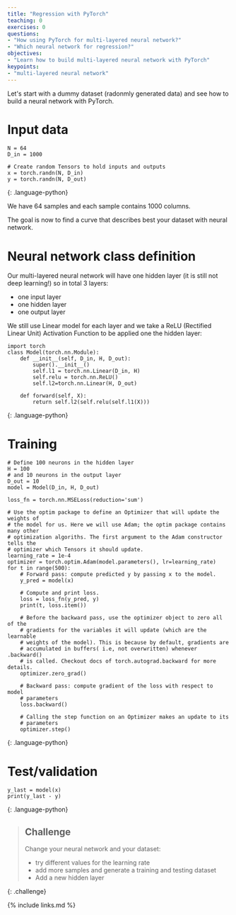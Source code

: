 ```yaml
---
title: "Regression with PyTorch"
teaching: 0
exercises: 0
questions:
- "How using PyTorch for multi-layered neural network?"
- "Which neural network for regression?"
objectives:
- "Learn how to build multi-layered neural network with PyTorch"
keypoints:
- "multi-layered neural network"
---
```


Let's start with a dummy dataset (radonmly generated data) and see how to build a neural network
with PyTorch.

# Input data

~~~
N = 64
D_in = 1000

# Create random Tensors to hold inputs and outputs
x = torch.randn(N, D_in)
y = torch.randn(N, D_out)
~~~
{: .language-python}

We have 64 samples and each sample contains 1000 columns.

The goal is now to find a curve that describes best your dataset with neural network.

# Neural network class definition

Our multi-layered neural network will have one hidden layer (it is still not deep learning!) so in total 3 layers:
- one input layer
- one hidden layer
- one output layer

We still use Linear model for each layer and we take a ReLU (Rectified Linear Unit) Activation Function
to be applied one the hidden layer:

~~~
import torch
class Model(torch.nn.Module):
    def __init__(self, D_in, H, D_out):
        super().__init__()
        self.l1 = torch.nn.Linear(D_in, H)
        self.relu = torch.nn.ReLU()
        self.l2=torch.nn.Linear(H, D_out)

    def forward(self, X):
        return self.l2(self.relu(self.l1(X)))
~~~
{: .language-python}


# Training

~~~
# Define 100 neurons in the hidden layer
H = 100
# and 10 neurons in the output layer
D_out = 10
model = Model(D_in, H, D_out)

loss_fn = torch.nn.MSELoss(reduction='sum')

# Use the optim package to define an Optimizer that will update the weights of
# the model for us. Here we will use Adam; the optim package contains many other
# optimization algoriths. The first argument to the Adam constructor tells the
# optimizer which Tensors it should update.
learning_rate = 1e-4
optimizer = torch.optim.Adam(model.parameters(), lr=learning_rate)
for t in range(500):
    # Forward pass: compute predicted y by passing x to the model.
    y_pred = model(x)

    # Compute and print loss.
    loss = loss_fn(y_pred, y)
    print(t, loss.item())

    # Before the backward pass, use the optimizer object to zero all of the
    # gradients for the variables it will update (which are the learnable
    # weights of the model). This is because by default, gradients are
    # accumulated in buffers( i.e, not overwritten) whenever .backward()
    # is called. Checkout docs of torch.autograd.backward for more details.
    optimizer.zero_grad()

    # Backward pass: compute gradient of the loss with respect to model
    # parameters
    loss.backward()

    # Calling the step function on an Optimizer makes an update to its
    # parameters
    optimizer.step()
~~~
{: .language-python}

# Test/validation
~~~
y_last = model(x)
print(y_last - y)

~~~
{: .language-python}

> ## Challenge
>
> Change your neural network and your dataset:
> - try different values for the learning rate
> - add more samples and generate a training and testing dataset
> - Add a new hidden layer
>
{: .challenge}

{% include links.md %}
